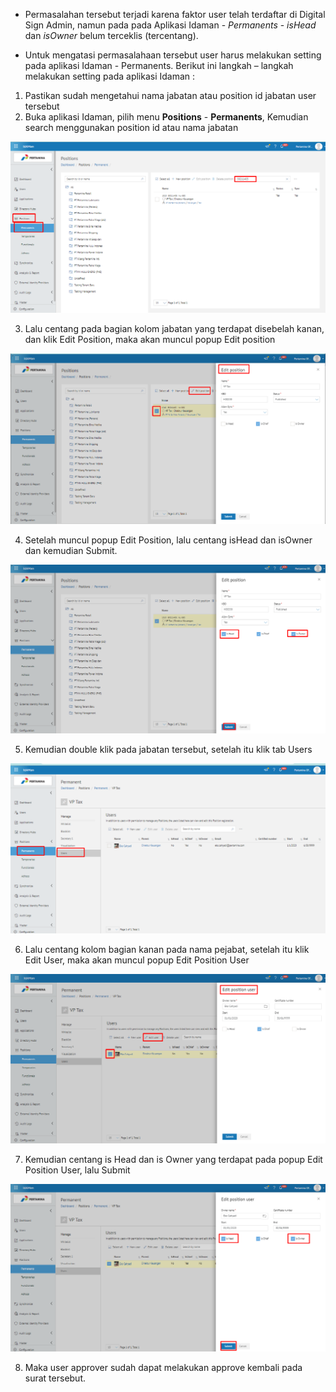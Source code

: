 - Permasalahan tersebut terjadi karena faktor user telah terdaftar di Digital Sign Admin, namun pada pada Aplikasi Idaman - *Permanents* - *isHead* dan *isOwner* belum terceklis (tercentang).

- Untuk mengatasi permasalahaan tersebut user harus melakukan setting pada aplikasi Idaman - Permanents. Berikut ini langkah – langkah melakukan setting pada aplikasi Idaman :

1.	Pastikan sudah mengetahui nama jabatan atau position id jabatan user tersebut
2.	Buka aplikasi Idaman, pilih menu **Positions** - **Permanents**, Kemudian search menggunakan position id atau nama jabatan

![gambar](FAQ/01Sign.png)

3.	Lalu centang pada bagian kolom jabatan yang terdapat disebelah kanan, dan klik Edit Position, maka akan muncul popup Edit position

![gambar](FAQ/02Sign.png)

4.	Setelah muncul popup Edit Position, lalu centang isHead dan isOwner dan kemudian Submit.

![gambar](FAQ/03Sign.png)

5.	Kemudian double klik pada jabatan tersebut, setelah itu klik tab Users

![gambar](FAQ/04Sign.png)

6.	Lalu centang kolom bagian kanan pada nama pejabat, setelah itu klik Edit User, maka akan muncul popup Edit Position User

![gambar](FAQ/05Sign.png)

7.	Kemudian centang is Head dan is Owner yang terdapat pada popup Edit Position User, lalu Submit

![gambar](FAQ/06Sign.png)

8.	Maka user approver sudah dapat melakukan approve kembali pada surat tersebut.
